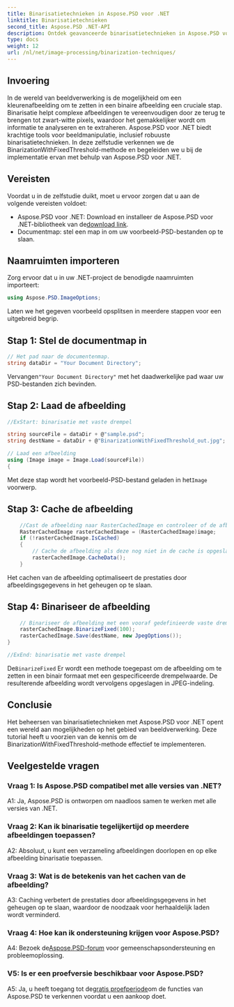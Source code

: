 ```yaml
---
title: Binarisatietechnieken in Aspose.PSD voor .NET
linktitle: Binarisatietechnieken
second_title: Aspose.PSD .NET-API
description: Ontdek geavanceerde binarisatietechnieken in Aspose.PSD voor .NET. Converteer kleurenafbeeldingen eenvoudig naar binair met behulp van de BinarizationWithFixedThreshold-methode.
type: docs
weight: 12
url: /nl/net/image-processing/binarization-techniques/
---
```

## Invoering

In de wereld van beeldverwerking is de mogelijkheid om een kleurenafbeelding om te zetten in een binaire afbeelding een cruciale stap. Binarisatie helpt complexe afbeeldingen te vereenvoudigen door ze terug te brengen tot zwart-witte pixels, waardoor het gemakkelijker wordt om informatie te analyseren en te extraheren. Aspose.PSD voor .NET biedt krachtige tools voor beeldmanipulatie, inclusief robuuste binarisatietechnieken. In deze zelfstudie verkennen we de BinarizationWithFixedThreshold-methode en begeleiden we u bij de implementatie ervan met behulp van Aspose.PSD voor .NET.

## Vereisten

Voordat u in de zelfstudie duikt, moet u ervoor zorgen dat u aan de volgende vereisten voldoet:

-  Aspose.PSD voor .NET: Download en installeer de Aspose.PSD voor .NET-bibliotheek van de[download link](https://releases.aspose.com/psd/net/).
- Documentmap: stel een map in om uw voorbeeld-PSD-bestanden op te slaan.

## Naamruimten importeren

Zorg ervoor dat u in uw .NET-project de benodigde naamruimten importeert:

```csharp
using Aspose.PSD.ImageOptions;
```

Laten we het gegeven voorbeeld opsplitsen in meerdere stappen voor een uitgebreid begrip.

## Stap 1: Stel de documentmap in

```csharp
// Het pad naar de documentenmap.
string dataDir = "Your Document Directory";
```

 Vervangen`"Your Document Directory"` met het daadwerkelijke pad waar uw PSD-bestanden zich bevinden.

## Stap 2: Laad de afbeelding

```csharp
//ExStart: binarisatie met vaste drempel

string sourceFile = dataDir + @"sample.psd";
string destName = dataDir + @"BinarizationWithFixedThreshold_out.jpg";

// Laad een afbeelding
using (Image image = Image.Load(sourceFile))
{
```

 Met deze stap wordt het voorbeeld-PSD-bestand geladen in het`Image` voorwerp.

## Stap 3: Cache de afbeelding

```csharp
	//Cast de afbeelding naar RasterCachedImage en controleer of de afbeelding in de cache is opgeslagen
	RasterCachedImage rasterCachedImage = (RasterCachedImage)image;
	if (!rasterCachedImage.IsCached)
	{
		// Cache de afbeelding als deze nog niet in de cache is opgeslagen
		rasterCachedImage.CacheData();
	}
```

Het cachen van de afbeelding optimaliseert de prestaties door afbeeldingsgegevens in het geheugen op te slaan.

## Stap 4: Binariseer de afbeelding

```csharp
	// Binariseer de afbeelding met een vooraf gedefinieerde vaste drempel en sla de resulterende afbeelding op
	rasterCachedImage.BinarizeFixed(100);
	rasterCachedImage.Save(destName, new JpegOptions());
}

//ExEnd: binarisatie met vaste drempel
```

 De`BinarizeFixed` Er wordt een methode toegepast om de afbeelding om te zetten in een binair formaat met een gespecificeerde drempelwaarde. De resulterende afbeelding wordt vervolgens opgeslagen in JPEG-indeling.

## Conclusie

Het beheersen van binarisatietechnieken met Aspose.PSD voor .NET opent een wereld aan mogelijkheden op het gebied van beeldverwerking. Deze tutorial heeft u voorzien van de kennis om de BinarizationWithFixedThreshold-methode effectief te implementeren.

## Veelgestelde vragen

### Vraag 1: Is Aspose.PSD compatibel met alle versies van .NET?

A1: Ja, Aspose.PSD is ontworpen om naadloos samen te werken met alle versies van .NET.

### Vraag 2: Kan ik binarisatie tegelijkertijd op meerdere afbeeldingen toepassen?

A2: Absoluut, u kunt een verzameling afbeeldingen doorlopen en op elke afbeelding binarisatie toepassen.

### Vraag 3: Wat is de betekenis van het cachen van de afbeelding?

A3: Caching verbetert de prestaties door afbeeldingsgegevens in het geheugen op te slaan, waardoor de noodzaak voor herhaaldelijk laden wordt verminderd.

### Vraag 4: Hoe kan ik ondersteuning krijgen voor Aspose.PSD?

 A4: Bezoek de[Aspose.PSD-forum](https://forum.aspose.com/c/psd/34) voor gemeenschapsondersteuning en probleemoplossing.

### V5: Is er een proefversie beschikbaar voor Aspose.PSD?

 A5: Ja, u heeft toegang tot de[gratis proefperiode](https://releases.aspose.com/)om de functies van Aspose.PSD te verkennen voordat u een aankoop doet.